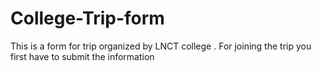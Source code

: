 # College-Trip-form

This is a form for trip organized by LNCT college .
For joining the trip you first have to submit the information
